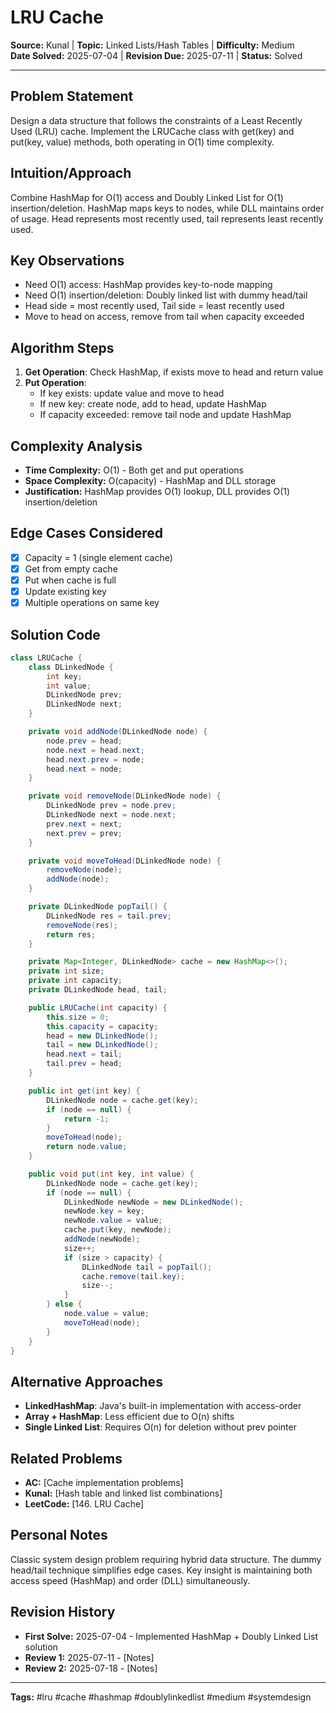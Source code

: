 # LRU Cache

**Source:** Kunal | **Topic:** Linked Lists/Hash Tables | **Difficulty:** Medium  
**Date Solved:** 2025-07-04 | **Revision Due:** 2025-07-11 | **Status:** Solved

---

## Problem Statement
Design a data structure that follows the constraints of a Least Recently Used (LRU) cache. Implement the LRUCache class with get(key) and put(key, value) methods, both operating in O(1) time complexity.

## Intuition/Approach
Combine HashMap for O(1) access and Doubly Linked List for O(1) insertion/deletion. HashMap maps keys to nodes, while DLL maintains order of usage. Head represents most recently used, tail represents least recently used.

## Key Observations
- Need O(1) access: HashMap provides key-to-node mapping
- Need O(1) insertion/deletion: Doubly linked list with dummy head/tail
- Head side = most recently used, Tail side = least recently used
- Move to head on access, remove from tail when capacity exceeded

## Algorithm Steps
1. **Get Operation**: Check HashMap, if exists move to head and return value
2. **Put Operation**: 
   - If key exists: update value and move to head
   - If new key: create node, add to head, update HashMap
   - If capacity exceeded: remove tail node and update HashMap

## Complexity Analysis
- **Time Complexity:** O(1) - Both get and put operations
- **Space Complexity:** O(capacity) - HashMap and DLL storage
- **Justification:** HashMap provides O(1) lookup, DLL provides O(1) insertion/deletion

## Edge Cases Considered
- [x] Capacity = 1 (single element cache)
- [x] Get from empty cache
- [x] Put when cache is full
- [x] Update existing key
- [x] Multiple operations on same key

## Solution Code

```java
class LRUCache {
    class DLinkedNode {
        int key;
        int value;
        DLinkedNode prev;
        DLinkedNode next;
    }

    private void addNode(DLinkedNode node) {
        node.prev = head;
        node.next = head.next;
        head.next.prev = node;
        head.next = node;
    }

    private void removeNode(DLinkedNode node) {
        DLinkedNode prev = node.prev;
        DLinkedNode next = node.next;
        prev.next = next;
        next.prev = prev;
    }

    private void moveToHead(DLinkedNode node) {
        removeNode(node);
        addNode(node);
    }

    private DLinkedNode popTail() {
        DLinkedNode res = tail.prev;
        removeNode(res);
        return res;
    }

    private Map<Integer, DLinkedNode> cache = new HashMap<>();
    private int size;
    private int capacity;
    private DLinkedNode head, tail;

    public LRUCache(int capacity) {
        this.size = 0;
        this.capacity = capacity;
        head = new DLinkedNode();
        tail = new DLinkedNode();
        head.next = tail;
        tail.prev = head;
    }

    public int get(int key) {
        DLinkedNode node = cache.get(key);
        if (node == null) {
            return -1;
        }
        moveToHead(node);
        return node.value;
    }

    public void put(int key, int value) {
        DLinkedNode node = cache.get(key);
        if (node == null) {
            DLinkedNode newNode = new DLinkedNode();
            newNode.key = key;
            newNode.value = value;
            cache.put(key, newNode);
            addNode(newNode);
            size++;
            if (size > capacity) {
                DLinkedNode tail = popTail();
                cache.remove(tail.key);
                size--;
            }
        } else {
            node.value = value;
            moveToHead(node);
        }
    }
}
```

## Alternative Approaches
- **LinkedHashMap**: Java's built-in implementation with access-order
- **Array + HashMap**: Less efficient due to O(n) shifts
- **Single Linked List**: Requires O(n) for deletion without prev pointer

## Related Problems
- **AC:** [Cache implementation problems]
- **Kunal:** [Hash table and linked list combinations]
- **LeetCode:** [146. LRU Cache]

## Personal Notes
Classic system design problem requiring hybrid data structure. The dummy head/tail technique simplifies edge cases. Key insight is maintaining both access speed (HashMap) and order (DLL) simultaneously.

## Revision History
- **First Solve:** 2025-07-04 - Implemented HashMap + Doubly Linked List solution
- **Review 1:** 2025-07-11 - [Notes]
- **Review 2:** 2025-07-18 - [Notes]

---
**Tags:** #lru #cache #hashmap #doublylinkedlist #medium #systemdesign 